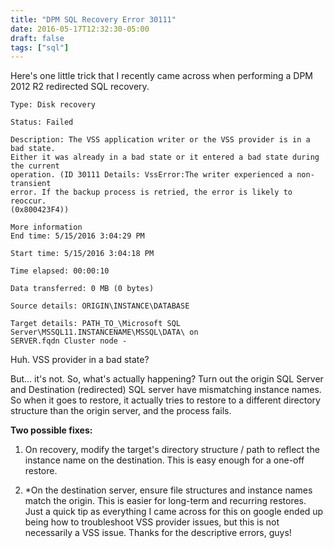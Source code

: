 ```yaml
---
title: "DPM SQL Recovery Error 30111"
date: 2016-05-17T12:32:30-05:00
draft: false
tags: ["sql"]
---
```



Here's one little trick that I recently came across when performing a DPM 2012 R2 redirected SQL recovery.

<!--more-->

```
Type: Disk recovery 

Status: Failed 

Description: The VSS application writer or the VSS provider is in a bad state. 
Either it was already in a bad state or it entered a bad state during the current 
operation. (ID 30111 Details: VssError:The writer experienced a non-transient 
error. If the backup process is retried, the error is likely to reoccur. 
(0x800423F4)) 

More information 
End time: 5/15/2016 3:04:29 PM 

Start time: 5/15/2016 3:04:18 PM 

Time elapsed: 00:00:10 

Data transferred: 0 MB (0 bytes) 

Source details: ORIGIN\INSTANCE\DATABASE

Target details: PATH_TO_\Microsoft SQL Server\MSSQL11.INSTANCENAME\MSSQL\DATA\ on 
SERVER.fqdn Cluster node -
```

Huh. VSS provider in a bad state? 

But... it's not. So, what's actually happening? Turn out the origin SQL Server and Destination (redirected) SQL server have mismatching instance names. So when it goes to restore, it actually tries to restore to a different directory structure than the origin server, and the process fails. 

**Two possible fixes:** 

1. On recovery, modify the target's directory structure / path to reflect the instance name on the destination. This is easy enough for a one-off restore. 

2. *On the destination server, ensure file structures and instance names match the origin. This is easier for long-term and recurring restores.   Just a quick tip as everything I came across for this on google ended up being how to troubleshoot VSS provider issues, but this is not necessarily a VSS issue. Thanks for the descriptive errors, guys!